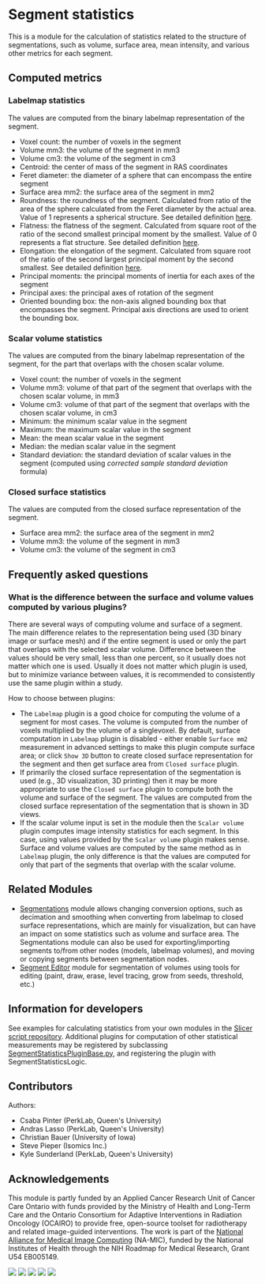 # Segment statistics

This is a module for the calculation of statistics related to the structure of segmentations, such as volume, surface area, mean intensity, and various other metrics for each segment.

## Computed metrics

### Labelmap statistics

The values are computed from the binary labelmap representation of the segment.

- Voxel count: the number of voxels in the segment
- Volume mm3: the volume of the segment in mm3
- Volume cm3: the volume of the segment in cm3
- Centroid: the center of mass of the segment in RAS coordinates
- Feret diameter: the diameter of a sphere that can encompass the entire segment
- Surface area mm2: the surface area of the segment in mm2
- Roundness: the roundness of the segment. Calculated from ratio of the area of the sphere calculated from the Feret diameter by the actual area. Value of 1 represents a spherical structure. See detailed definition [here](https://www.insight-journal.org/browse/publication/301).
- Flatness: the flatness of the segment. Calculated from square root of the ratio of the second smallest principal moment by the smallest. Value of 0 represents a flat structure. See detailed definition [here](https://www.insight-journal.org/browse/publication/301).
- Elongation: the elongation of the segment. Calculated from square root of the ratio of the second largest principal moment by the second smallest. See detailed definition [here](https://www.insight-journal.org/browse/publication/301).
- Principal moments: the principal moments of inertia for each axes of the segment
- Principal axes: the principal axes of rotation of the segment
- Oriented bounding box: the non-axis aligned bounding box that encompasses the segment. Principal axis directions are used to orient the bounding box.

### Scalar volume statistics

The values are computed from the binary labelmap representation of the segment, for the part that overlaps with the chosen scalar volume.

- Voxel count: the number of voxels in the segment
- Volume mm3: volume of that part of the segment that overlaps with the chosen scalar volume, in mm3
- Volume cm3: volume of that part of the segment that overlaps with the chosen scalar volume, in cm3
- Minimum: the minimum scalar value in the segment
- Maximum: the maximum scalar value in the segment
- Mean: the mean scalar value in the segment
- Median: the median scalar value in the segment
- Standard deviation: the standard deviation of scalar values in the segment (computed using *corrected sample standard deviation* formula)

### Closed surface statistics

The values are computed from the closed surface representation of the segment.

- Surface area mm2: the surface area of the segment in mm2
- Volume mm3: the volume of the segment in mm3
- Volume cm3: the volume of the segment in cm3

## Frequently asked questions

### What is the difference between the surface and volume values computed by various plugins?

There are several ways of computing volume and surface of a segment. The main difference relates to the representation being used (3D binary image or surface mesh) and if the entire segment is used or only the part that overlaps with the selected scalar volume. Difference between the values should be very small, less than one percent, so it usually does not matter which one is used. Usually it does not matter which plugin is used, but to minimize variance between values, it is recommended to consistently use the same plugin within a study.

How to choose between plugins:
- The `Labelmap` plugin is a good choice for computing the volume of a segment for most cases. The volume is computed from the number of voxels multiplied by the volume of a singlevoxel. By default, surface computation in `Labelmap` plugin is disabled - either enable `Surface mm2` measurement in advanced settings to make this plugin compute surface area; or click `Show 3D` button to create closed surface representation for the segment and then get surface area from `Closed surface` plugin.
- If primarily the closed surface representation of the segmentation is used (e.g., 3D visualization, 3D printing) then it may be more appropriate to use the `Closed surface` plugin to compute both the volume and surface of the segment. The values are computed from the closed surface representation of the segmentation that is shown in 3D views.
- If the scalar volume input is set in the module then the `Scalar volume` plugin computes image intensity statistics for each segment. In this case, using values provided by the `Scalar volume` plugin makes sense. Surface and volume values are computed by the same method as in `Labelmap` plugin, the only difference is that the values are computed for only that part of the segments that overlap with the scalar volume.

## Related Modules

- [Segmentations](segmentations.md) module allows changing conversion options, such as decimation and smoothing when converting from labelmap to closed surface representations, which are mainly for visualization, but can have an impact on some statistics such as volume and surface area.  The Segmentations module can also be used for exporting/importing segments to/from other nodes (models, labelmap volumes), and moving or copying segments between segmentation nodes.
- [Segment Editor](segmenteditor.md) module for segmentation of volumes using tools for editing (paint, draw, erase, level tracing, grow from seeds, threshold, etc.)

## Information for developers

See examples for calculating statistics from your own modules in the [Slicer script repository](../../developer_guide/script_repository.md#quantifying-segments).
Additional plugins for computation of other statistical measurements may be registered by subclassing [SegmentStatisticsPluginBase.py](https://github.com/Slicer/Slicer/blob/main/Modules/Scripted/SegmentStatistics/SegmentStatisticsPlugins/SegmentStatisticsPluginBase.py), and registering the plugin with SegmentStatisticsLogic.

## Contributors

Authors:
- Csaba Pinter (PerkLab, Queen's University)
- Andras Lasso (PerkLab, Queen's University)
- Christian Bauer (University of Iowa)
- Steve Pieper (Isomics Inc.)
- Kyle Sunderland (PerkLab, Queen's University)

## Acknowledgements

This module is partly funded by an Applied Cancer Research Unit of Cancer Care Ontario with funds provided by the Ministry of Health and Long-Term Care and the Ontario Consortium for Adaptive Interventions in Radiation Oncology (OCAIRO) to provide free, open-source toolset for radiotherapy and related image-guided interventions.
The work is part of the [National Alliance for Medical Image Computing](https://www.na-mic.org/) (NA-MIC), funded by the National Institutes of Health through the NIH Roadmap for Medical Research, Grant U54 EB005149.

![](https://github.com/Slicer/Slicer/releases/download/docs-resources/logo_perklab.png)
![](https://github.com/Slicer/Slicer/releases/download/docs-resources/logo_isomics.png)
![](https://github.com/Slicer/Slicer/releases/download/docs-resources/logo_namic.png)
![](https://github.com/Slicer/Slicer/releases/download/docs-resources/logo_nac.png)
![](https://github.com/Slicer/Slicer/releases/download/docs-resources/logo_ge.png)
